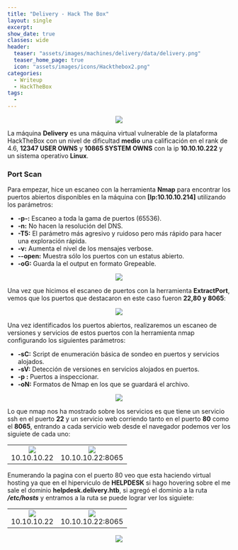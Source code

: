```yaml
---
title: "Delivery - Hack The Box"
layout: single
excerpt:
show_date: true
classes: wide
header:
  teaser: "assets/images/machines/delivery/data/delivery.png"
  teaser_home_page: true
  icon: "assets/images/icons/Hackthebox2.png"
categories:
  - Writeup
  - HackTheBox
tags:
  -
---
```


<p align="center">
<img src="https://raw.githubusercontent.com/Wiinsad/winsad/master/assets/images/machines/delivery/data/deliveryHTB.png">
</p>

La máquina **Delivery** es una máquina virtual vulnerable de la plataforma HackTheBox con un nivel de dificultad **medio** una calificación en el rank de 4.6, **12347 USER OWNS** y **10865 SYSTEM OWNS** con la ip **10.10.10.222** y un sistema operativo **Linux**.

### Port Scan

Para empezar, hice un escaneo con la herramienta **Nmap** para encontrar los puertos abiertos disponibles en la máquina con **[Ip:10.10.10.214]** utilizando los parámetros:
  - **-p-:**    Escaneo a toda la gama de puertos (65536).
  - **-n:**     No hacen la resolución del DNS.
  - **-T5:**    El parámetro más agresivo y ruidoso pero más rápido para hacer una exploración rápida.
  - **-v:**     Aumenta el nivel de los mensajes verbose.
  - **--open:** Muestra sólo los puertos con un estatus abierto.
  - **-oG:**    Guarda la el output en formato Grepeable.

  <p align="center">
  <img src="https://raw.githubusercontent.com/Wiinsad/winsad/master/assets/images/machines/time/scan/scanPort.png">
  </p>


  Una vez que hicimos el escaneo de puertos con la herramienta **ExtractPort**, vemos que los puertos que destacaron en este caso fueron **22,80 y 8065**:

  <p align="center">
  <img src="https://raw.githubusercontent.com/Wiinsad/winsad/master/assets/images/machines/delivery/scan/Ports.png">
  </p>


  Una vez identificados los puertos abiertos, realizaremos un escaneo de versiones y servicios de estos puertos con la herramienta nmap configurando los siguientes parámetros:

  - **-sC:** Script de enumeración básica de sondeo en puertos y servicios alojados.
  - **-sV:** Detección de versiones en servicios alojados en puertos.
  - **-p :** Puertos a inspeccionar.
  - **-oN:** Formatos de Nmap en los que se guardará el archivo.

  <p align="center">
  <img src="https://raw.githubusercontent.com/Wiinsad/winsad/master/assets/images/machines/delivery/scan/PortServ.png">
  </p>


  Lo que nmap nos ha mostrado sobre los servicios es que tiene un servicio ssh en el puerto **22** y un servicio web corriendo tanto en el puerto **80** como el **8065**, entrando a cada servicio web desde el navegador podemos ver los siguiete de cada uno:

  <div align="center">
  <table class="center"><tr>
  <td><center><img src="https://raw.githubusercontent.com/Wiinsad/winsad/master/assets/images/machines/delivery/scan/web1.png">
  <div class="caption" >10.10.10.22</div></center></td>
  <td><center><img src="https://raw.githubusercontent.com/Wiinsad/winsad/master/assets/images/machines/delivery/scan/web2.png">
  <div class="caption">10.10.10.22:8065</div></center></td>
  </tr></table>
  </div>

  Enumerando la pagina con el puerto 80 veo que esta haciendo virtual hosting ya que en el hiperviculo de **HELPDESK** si hago hovering sobre el me sale el dominio **helpdesk.delivery.htb**, si agregó el dominio a la ruta ***/etc/hosts*** y entramos a la ruta se puede lograr ver los siguiete:

  <div align="center">
  <table class="center"><tr>
  <td><center><img src="https://raw.githubusercontent.com/Wiinsad/winsad/master/assets/images/machines/delivery/scan/host.png">
  <div class="caption" >10.10.10.22</div></center></td>
  <td><center><img src="https://raw.githubusercontent.com/Wiinsad/winsad/master/assets/images/machines/delivery/scan/EtcHosts.png">
  <div class="caption">10.10.10.22:8065</div></center></td>
  </tr></table>
  </div>

  <p align="center">
  <img src="https://raw.githubusercontent.com/Wiinsad/winsad/master/assets/images/machines/delivery/scan/helpDesk.png">
  </p>
